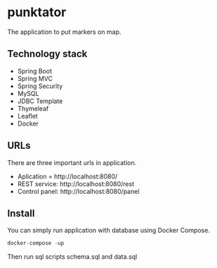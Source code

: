 # punktator

The application to put markers on map. 

## Technology stack
* Spring Boot
* Spring MVC
* Spring Security 
* MySQL
* JDBC Template
* Thymeleaf
* Leaflet
* Docker


## URLs

There are three important urls in application.
* Aplication = http://localhost:8080/
* REST service: http://localhost:8080/rest
* Control panel: http://localhost:8080/panel


## Install 
You can simply run application with database using Docker Compose.

```java
docker-compose -up
```
Then run sql scripts schema.sql and data.sql
